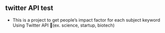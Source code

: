 ## twitter API test
- This is a project to get people’s impact factor for each subject keyword Using Twitter API (ex. science, startup, biotech)
